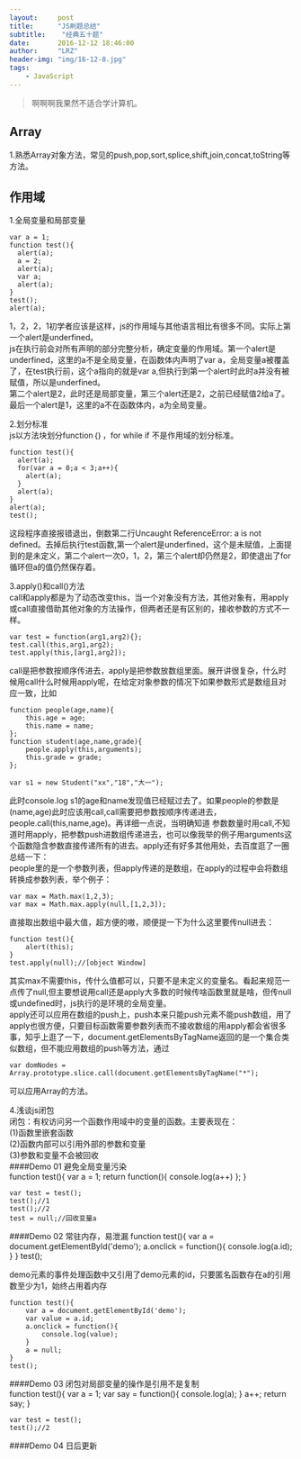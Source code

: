 ```yaml
---
layout:     post
title:      "JS刷题总结"
subtitle:    "经典五十题"
date:       2016-12-12 18:46:00
author:     "LRZ"
header-img: "img/16-12-8.jpg"
tags:
    - JavaScript
---
```

>啊啊啊我果然不适合学计算机。  
  

## Array  
  
1.熟悉Array对象方法，常见的push,pop,sort,splice,shift,join,concat,toString等方法。  
  

## 作用域  

1.全局变量和局部变量  

    var a = 1;  
    function test(){
	  alert(a);
	  a = 2;
	  alert(a);
	  var a;
	  alert(a);
	}
	test();
	alert(a);  


1，2，2，1初学者应该是这样，js的作用域与其他语言相比有很多不同。实际上第一个alert是underfined。  
js在执行前会对所有声明的部分完整分析，确定变量的作用域。第一个alert是underfined，这里的a不是全局变量，在函数体内声明了var a，全局变量a被覆盖了，在test执行前，这个a指向的就是var a,但执行到第一个alert时此时a并没有被赋值，所以是underfined。  
第二个alert是2，此时还是局部变量，第三个alert还是2，之前已经赋值2给a了。最后一个alert是1，这里的a不在函数体内，a为全局变量。  
  
2.划分标准  
js以方法块划分function｛｝，for while if 不是作用域的划分标准。  
	  
	function test(){
	  alert(a);
	  for(var a = 0;a < 3;a++){
	    alert(a);
	  }
	  alert(a);
	}
	alert(a);
	test();  	  

这段程序直接报错退出，倒数第二行Uncaught ReferenceError: a is not defined。去掉后执行test函数,第一个alert是underfined，这个是未赋值，上面提到的是未定义，第二个alert一次0，1，2，第三个alert却仍然是2，即使退出了for循环但a的值仍然保存着。    

3.apply()和call()方法  
call和apply都是为了动态改变this，当一个对象没有方法，其他对象有，用apply或call直接借助其他对象的方法操作，但两者还是有区别的，接收参数的方式不一样。
    
	var test = function(arg1,arg2){};
	test.call(this,arg1,arg2);
	test.apply(this,[arg1,arg2]);  
  
  

call是把参数按顺序传进去，apply是把参数放数组里面。展开讲很复杂，什么时候用call什么时候用apply呢，在给定对象参数的情况下如果参数形式是数组且对应一致，比如

	function people(age,name){
		this.age = age;
		this.name = name;
	};
	function student(age,name,grade){
		people.apply(this,arguments);
		this.grade = grade;
	};

	var s1 = new Student("xx","18","大一");  
  

此时console.log s1的age和name发现值已经赋过去了。如果people的参数是(name,age)此时应该用call,call需要把参数按顺序传递进去，people.call(this,name,age)。再详细一点说，当明确知道
参数数量时用call,不知道时用apply，把参数push进数组传递进去，也可以像我举的例子用arguments这个函数隐含参数直接传递所有的进去。apply还有好多其他用处，去百度逛了一圈总结一下：  
people里的是一个参数列表，但apply传递的是数组，在apply的过程中会将数组转换成参数列表，举个例子：  
	
	var max = Math.max(1,2,3);
	var max = Math.max.apply(null,[1,2,3]);	  
  

直接取出数组中最大值，超方便的嗷，顺便提一下为什么这里要传null进去：

	function test(){
		alert(this);
	}
	test.apply(null);//[object Window]  
  

其实max不需要this，传什么值都可以，只要不是未定义的变量名。看起来规范一点传了null,但主要想说用call还是apply大多数的时候传啥函数里就是啥，但传null或undefined时，js执行的是环境的全局变量。  
apply还可以应用在数组的push上，push本来只能push元素不能push数组，用了apply也很方便，只要目标函数需要参数列表而不接收数组的用apply都会省很多事，知乎上逛了一下，document.getElementsByTagName返回的是一个集合类似数组，但不能应用数组的push等方法，通过	  

	var domNodes = Array.prototype.slice.call(document.getElementsByTagName("*");
  
    
可以应用Array的方法。  
  
4.浅谈js闭包  
闭包：有权访问另一个函数作用域中的变量的函数。主要表现在：  
(1)函数里嵌套函数  
(2)函数内部可以引用外部的参数和变量  
(3)参数和变量不会被回收  
####Demo 01 避免全局变量污染  
	function test(){
		var a = 1;
		return function(){
			console.log(a++)
		};
	}

	var test = test();
	test();//1
	test();//2
	test = null;//回收变量a
  
####Demo 02 常驻内存，易泄漏
	function test(){
		var a = document.getElementById('demo');
		a.onclick = function(){	
			console.log(a.id);
		}
	}
	test();

demo元素的事件处理函数中又引用了demo元素的id，只要匿名函数存在a的引用数至少为1，始终占用着内存	  
	
	function test(){
		var a = document.getElementById('demo');
		var value = a.id;
		a.onclick = function(){
			console.log(value);
		}
		a = null;
	}
	test();
  
####Demo 03 闭包对局部变量的操作是引用不是复制  
	function test(){
		var a = 1;
		var say = function(){
			console.log(a);
		}
		a++;
		return say;
	}
	
	var test = test();
	test();//2

####Demo 04 日后更新

		